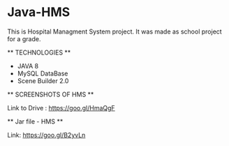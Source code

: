 # Java-HMS
This is Hospital Managment System project. It was made as school project for a grade.

** TECHNOLOGIES **

* JAVA 8
* MySQL DataBase
* Scene Builder 2.0  

** SCREENSHOTS OF HMS **

Link to Drive : https://goo.gl/HmaQgF

** Jar file - HMS **

Link: https://goo.gl/B2yvLn


